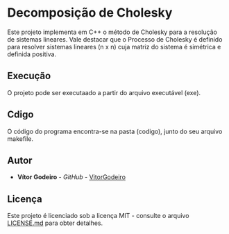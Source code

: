 # Decomposição de Cholesky
Este projeto implementa em C++ o método de Cholesky para a resolução de sistemas lineares. Vale destacar que o  Processo de Cholesky é definido para resolver sistemas  lineares (n x n) cuja  matriz do sistema é simétrica e definida positiva.

## Execução

O projeto pode ser executaado a partir do arquivo executável (exe). 

## Cdigo

O código do programa encontra-se na pasta (codigo), junto do seu arquivo makefile.

## Autor

* **Vítor Godeiro** - *GitHub* - [VitorGodeiro](https://github.com/vitorgodeiro)

## Licença

Este projeto é licenciado sob a licença MIT - consulte o arquivo [LICENSE.md](LICENSE.md) para obter detalhes.

